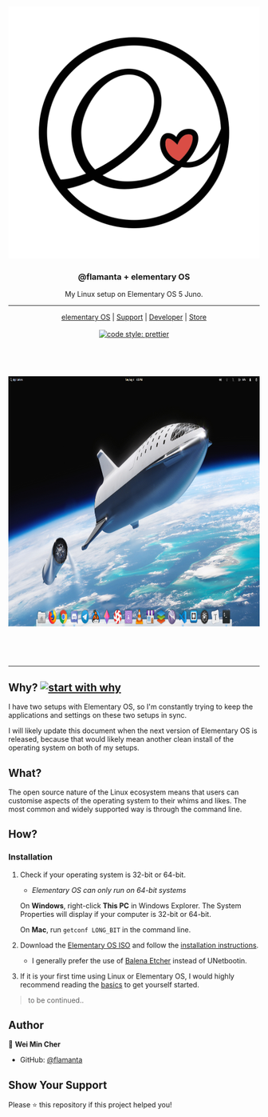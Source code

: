 &nbsp;

<p align="center"><a href ="https://elementary.io/"><img src="https://raw.githubusercontent.com/flamanta/linux/master/images/community-black.png" alt="elementary Community logo"/></a></p>

<h3 align="center">@flamanta + elementary OS</h3>

<p align="center">My Linux setup on Elementary OS 5 Juno.</p>

<hr>

<p align="center">
    <a href="https://elementary.io/">elementary OS</a> |
    <a href="https://elementary.io/support">Support</a> |
    <a href="https://developer.elementary.io/">Developer</a> |
    <a href="https://elementary.io/store/">Store</a>
    <br><br>
    <a href="https://github.com/prettier/prettier">
        <img src="https://img.shields.io/badge/code_style-prettier-ff69b4.svg" alt="code style: prettier" />
    </a>
</p>

&nbsp;

<br>
<p align='center'>
    <img src="https://raw.githubusercontent.com/flamanta/linux/master/images/screenshot.png" height="500" />
</p>

<br>

&nbsp;

<hr>

## Why? [![start with why](https://img.shields.io/badge/start%20with-why%3F-brightgreen.svg?style=flat)](http://www.ted.com/talks/simon_sinek_how_great_leaders_inspire_action)

I have two setups with Elementary OS, so I'm constantly trying to keep the applications and settings on these two setups in sync.

I will likely update this document when the next version of Elementary OS is released, because that would likely mean another clean install of the operating system on both of my setups.

## What?

The open source nature of the Linux ecosystem means that users can customise aspects of the operating system to their whims and likes. The most common and widely supported way is through the command line.

## How?

### Installation

1. Check if your operating system is 32-bit or 64-bit.

   - _Elementary OS can only run on 64-bit systems_

   On **Windows**, right-click **This PC** in Windows Explorer. The System Properties will display if your computer is 32-bit or 64-bit.

   On **Mac**, run `getconf LONG_BIT` in the command line.

2. Download the [Elementary OS ISO](https://elementary.io/) and follow the [installation instructions](https://elementary.io/docs/installation#installation).

   - I generally prefer the use of [Balena Etcher](https://www.balena.io/etcher/) instead of UNetbootin.

3. If it is your first time using Linux or Elementary OS, I would highly recommend reading the [basics](https://elementary.io/docs/learning-the-basics) to get yourself started.

> to be continued..

<!-- ## References

- [6 Most Important things to do after Installing Elementary OS Juno](https://webcheerz.com/things-to-do-after-installing-elementary-os-5-juno/)
- [11 Things To Do After Installing elementary OS 5 Juno](https://itsfoss.com/things-to-do-after-installing-elementary-os-5-juno/)
- [16 Best Things To Do After Installing Elementary OS 5 Juno](https://www.ubuntupit.com/best-things-to-do-after-installing-elementary-os/)
- [33 Things to do After Fresh Installation of Elementary 5 Juno](https://linoxide.com/distros/things-after-fresh-installation-elementary-5-juno/) -->

## Author

👤 **Wei Min Cher**

- GitHub: [@flamanta](https://github.com/flamanta)

## Show Your Support

Please ⭐️ this repository if this project helped you!
